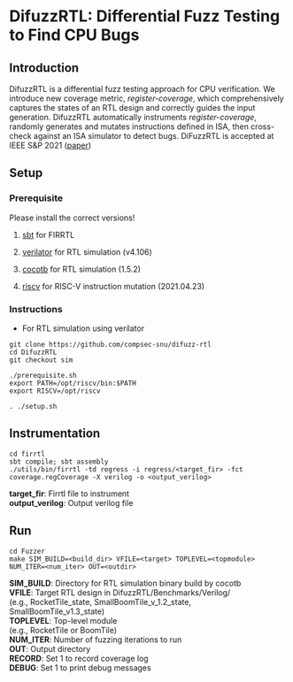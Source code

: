 # DifuzzRTL: Differential Fuzz Testing to Find CPU Bugs 

## Introduction

DifuzzRTL is a differential fuzz testing approach for CPU verification. 
We introduce new coverage metric, *register-coverage*, which comprehensively captures the states of an RTL design and correctly guides the input generation.
DifuzzRTL automatically instruments *register-coverage*, randomly generates and mutates instructions defined in ISA, then cross-check against an ISA simulator to
detect bugs.
DiFuzzRTL is accepted at IEEE S&P 2021 ([paper][paperlink])

[paperlink]: https://www.computer.org/csdl/proceedings-article/sp/2021/893400b778/1t0x9G4Q5MI

## Setup

### Prerequisite
Please install the correct versions!

1. [sbt][sbtlink] for FIRRTL

[sbtlink]: https://www.scala-sbt.org/

2. [verilator][verilatorlink] for RTL simulation (v4.106)

[verilatorlink]: https://github.com/verilator/verilator

3. [cocotb][cocotblink] for RTL simulation (1.5.2)

[cocotblink]: https://docs.cocotb.org/en/stable/

4. [riscv][riscvlink] for RISC-V instruction mutation (2021.04.23)

[riscvlink]: https://github.com/riscv/riscv-gnu-toolchain.git

### Instructions

- For RTL simulation using verilator

```
git clone https://github.com/compsec-snu/difuzz-rtl
cd DifuzzRTL
git checkout sim

./prerequisite.sh
export PATH=/opt/riscv/bin:$PATH
export RISCV=/opt/riscv

. ./setup.sh
```

## Instrumentation

```
cd firrtl
sbt compile; sbt assembly
./utils/bin/firrtl -td regress -i regress/<target_fir> -fct coverage.regCoverage -X verilog -o <output_verilog>
``` 

**target_fir**:     Firrtl file to instrument  
**output_verilog**: Output verilog file

## Run

```
cd Fuzzer
make SIM_BUILD=<build_dir> VFILE=<target> TOPLEVEL=<topmodule> NUM_ITER=<num_iter> OUT=<outdir>
```

**SIM_BUILD**: Directory for RTL simulation binary build by cocotb  
**VFILE**:     Target RTL design in DifuzzRTL/Benchmarks/Verilog/  
           (e.g., RocketTile_state, SmallBoomTile_v_1.2_state, SmallBoomTile_v1.3_state)  
**TOPLEVEL**:  Top-level module  
           (e.g., RocketTile or BoomTile)  
**NUM_ITER**:  Number of fuzzing iterations to run  
**OUT**:       Output directory  
**RECORD**:    Set 1 to record coverage log  
**DEBUG**:     Set 1 to print debug messages  




